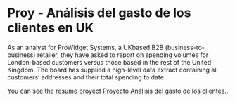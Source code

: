 # Proy - Análisis del gasto de los clientes en UK

As an analyst for ProWidget Systems, a UKbased B2B (business-to-business) retailer, they have asked to report on spending volumes for London-based customers versus those based in the rest of the United Kingdom. The board has supplied a high-level data extract containing all customers’ addresses and their total spending to date


You can see the resume proyect [Proyecto Análisis del gasto de los clientes.](https://freddxvill.github.io/Customer-Retail-Analysis/).


